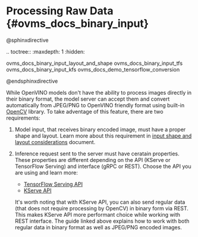 # Processing Raw Data {#ovms_docs_binary_input}

@sphinxdirective

.. toctree::
   :maxdepth: 1
   :hidden:

   ovms_docs_binary_input_layout_and_shape
   ovms_docs_binary_input_tfs
   ovms_docs_binary_input_kfs
   ovms_docs_demo_tensorflow_conversion

@endsphinxdirective

While OpenVINO models don't have the ability to process images directly in their binary format, the model server can accept them and convert
automatically from JPEG/PNG to OpenVINO friendly format using built-in [OpenCV](https://opencv.org/) library. To take adventage of this feature, there are two requirements:
   1. Model input, that receives binary encoded image, must have a proper shape and layout. Learn more about this requirement in [input shape and layout considerations](./binary_input_layout_and_shape.md) document.
   2. Inference request sent to the server must have ceratain properties. These properties are different depending on the API (KServe or TensorFlow Serving) and interface (gRPC or REST). Choose the API you are using and learn more:
      - [TensorFlow Serving API](./binary_input_tfs.md)
      - [KServe API](./binary_input_kfs.md)

      It's worth noting that with KServe API, you can also send regular data (that does not require processing by OpenCV) in binary form via REST. This makes KServe API more performant choice while working with REST interface. The guide linked above explains how to work with both regular data in binary format as well as JPEG/PNG encoded images. 